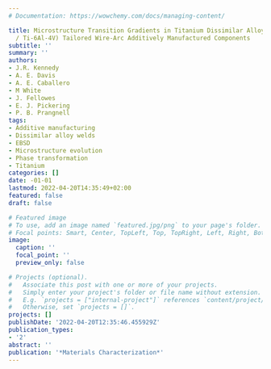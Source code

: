 ```yaml
---
# Documentation: https://wowchemy.com/docs/managing-content/

title: Microstructure Transition Gradients in Titanium Dissimilar Alloy (Ti-5Al-5V-5Mo-3Cr
  / Ti-6Al-4V) Tailored Wire-Arc Additively Manufactured Components
subtitle: ''
summary: ''
authors:
- J.R. Kennedy
- A. E. Davis
- A. E. Caballero
- M White
- J. Fellowes
- E. J. Pickering
- P. B. Prangnell
tags:
- Additive manufacturing
- Dissimilar alloy welds
- EBSD
- Microstructure evolution
- Phase transformation
- Titanium
categories: []
date: -01-01
lastmod: 2022-04-20T14:35:49+02:00
featured: false
draft: false

# Featured image
# To use, add an image named `featured.jpg/png` to your page's folder.
# Focal points: Smart, Center, TopLeft, Top, TopRight, Left, Right, BottomLeft, Bottom, BottomRight.
image:
  caption: ''
  focal_point: ''
  preview_only: false

# Projects (optional).
#   Associate this post with one or more of your projects.
#   Simply enter your project's folder or file name without extension.
#   E.g. `projects = ["internal-project"]` references `content/project/deep-learning/index.md`.
#   Otherwise, set `projects = []`.
projects: []
publishDate: '2022-04-20T12:35:46.455929Z'
publication_types:
- '2'
abstract: ''
publication: '*Materials Characterization*'
---
```

